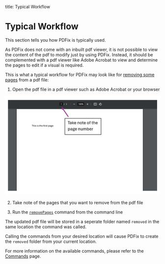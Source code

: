 <frontmatter>
  title: Typical Workflow
</frontmatter>

<br>

# Typical Workflow

This section tells you how PDFix is typically used.

As PDFix does not come with an inbuilt pdf viewer, it is not possible to view the content of the pdf to modify just by using PDFix. Instead, it should be complemented with a pdf viewer like Adobe Acrobat to view and determine the pages to edit if a visual is required.

This is what a typical workflow for PDFix may look like for [removing some pages](./commands.md#remove-pages-from-a-pdf-file-removepages) from a pdf file:

1. Open the pdf file in a pdf viewer such as Adobe Acrobat or your browser

<center>
<img src="../images/openPdfInViewer.png" width="850" alt="Opening pdf file in pdf viewer">

</center>

2. Take note of the pages that you want to remove from the pdf file

3. Run the [`removePages`](./commands.md#remove-pages-from-a-pdf-file-removepages) command from the command line

The updated pdf file will be stored in a seperate folder named `removed` in the same location the command was called.

<box type="tip">
  
  Calling the commands from your desired location will cause PDFix to create the `removed` folder from your current location. 
</box>

For more information on the available commands, please refer to the [Commands](./commands.md) page.
